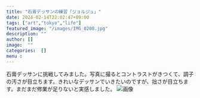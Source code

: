 ```yaml
---
title: "石膏デッサンの練習「ジョルジュ」"
date: 2024-02-14T22:02:47+09:00
tags: ["art","tokyo","life"]
featured_image: "/images/IMG_0208.jpg"
description: ""
author: []
image:  ""
categories:  []
menu :
---
```

石膏デッサンに挑戦してみました。写真に撮るとコントラストがきつくて、調子の汚さが目立ちます。きれいなデッサンでいきたいのですが、拙さが目立ちます。まだまだ修業が足りないと実感しました。
![画像](/images/IMG_0208.jpg)
